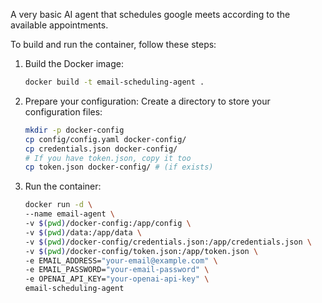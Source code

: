 A very basic AI agent that schedules google meets according to the available appointments.

To build and run the container, follow these steps:
1. Build the Docker image:
    ```bash
    docker build -t email-scheduling-agent .
    ```

2. Prepare your configuration: Create a directory to store your configuration files:
    ```bash
    mkdir -p docker-config
    cp config/config.yaml docker-config/
    cp credentials.json docker-config/
    # If you have token.json, copy it too
    cp token.json docker-config/ # (if exists)
    ```

3. Run the container:
    ```bash
    docker run -d \
    --name email-agent \
    -v $(pwd)/docker-config:/app/config \
    -v $(pwd)/data:/app/data \
    -v $(pwd)/docker-config/credentials.json:/app/credentials.json \
    -v $(pwd)/docker-config/token.json:/app/token.json \
    -e EMAIL_ADDRESS="your-email@example.com" \
    -e EMAIL_PASSWORD="your-email-password" \
    -e OPENAI_API_KEY="your-openai-api-key" \
    email-scheduling-agent
    ```